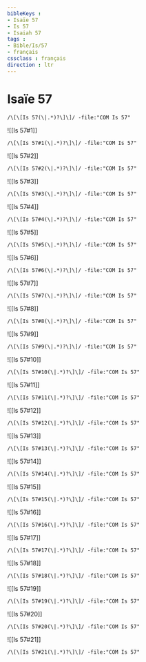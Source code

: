 ```yaml
---
bibleKeys : 
- Isaïe 57
- Is 57
- Isaiah 57
tags : 
- Bible/Is/57
- français
cssclass : français
direction : ltr
---
```


# Isaïe 57

```query
/\[\[Is 57(\|.*)?\]\]/ -file:"COM Is 57"
```



![[Is 57#1]]

```query
/\[\[Is 57#1(\|.*)?\]\]/ -file:"COM Is 57"
```

![[Is 57#2]]

```query
/\[\[Is 57#2(\|.*)?\]\]/ -file:"COM Is 57"
```

![[Is 57#3]]

```query
/\[\[Is 57#3(\|.*)?\]\]/ -file:"COM Is 57"
```

![[Is 57#4]]

```query
/\[\[Is 57#4(\|.*)?\]\]/ -file:"COM Is 57"
```

![[Is 57#5]]

```query
/\[\[Is 57#5(\|.*)?\]\]/ -file:"COM Is 57"
```

![[Is 57#6]]

```query
/\[\[Is 57#6(\|.*)?\]\]/ -file:"COM Is 57"
```

![[Is 57#7]]

```query
/\[\[Is 57#7(\|.*)?\]\]/ -file:"COM Is 57"
```

![[Is 57#8]]

```query
/\[\[Is 57#8(\|.*)?\]\]/ -file:"COM Is 57"
```

![[Is 57#9]]

```query
/\[\[Is 57#9(\|.*)?\]\]/ -file:"COM Is 57"
```

![[Is 57#10]]

```query
/\[\[Is 57#10(\|.*)?\]\]/ -file:"COM Is 57"
```

![[Is 57#11]]

```query
/\[\[Is 57#11(\|.*)?\]\]/ -file:"COM Is 57"
```

![[Is 57#12]]

```query
/\[\[Is 57#12(\|.*)?\]\]/ -file:"COM Is 57"
```

![[Is 57#13]]

```query
/\[\[Is 57#13(\|.*)?\]\]/ -file:"COM Is 57"
```

![[Is 57#14]]

```query
/\[\[Is 57#14(\|.*)?\]\]/ -file:"COM Is 57"
```

![[Is 57#15]]

```query
/\[\[Is 57#15(\|.*)?\]\]/ -file:"COM Is 57"
```

![[Is 57#16]]

```query
/\[\[Is 57#16(\|.*)?\]\]/ -file:"COM Is 57"
```

![[Is 57#17]]

```query
/\[\[Is 57#17(\|.*)?\]\]/ -file:"COM Is 57"
```

![[Is 57#18]]

```query
/\[\[Is 57#18(\|.*)?\]\]/ -file:"COM Is 57"
```

![[Is 57#19]]

```query
/\[\[Is 57#19(\|.*)?\]\]/ -file:"COM Is 57"
```

![[Is 57#20]]

```query
/\[\[Is 57#20(\|.*)?\]\]/ -file:"COM Is 57"
```

![[Is 57#21]]

```query
/\[\[Is 57#21(\|.*)?\]\]/ -file:"COM Is 57"
```

